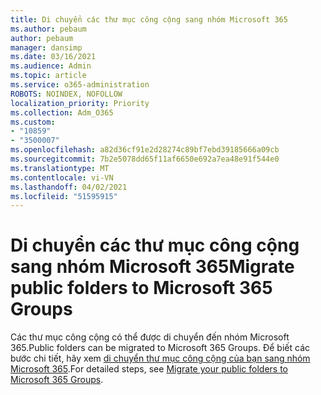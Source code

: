```yaml
---
title: Di chuyển các thư mục công cộng sang nhóm Microsoft 365
ms.author: pebaum
author: pebaum
manager: dansimp
ms.date: 03/16/2021
ms.audience: Admin
ms.topic: article
ms.service: o365-administration
ROBOTS: NOINDEX, NOFOLLOW
localization_priority: Priority
ms.collection: Adm_O365
ms.custom:
- "10859"
- "3500007"
ms.openlocfilehash: a82d36cf91e2d28274c89bf7ebd39185666a09cb
ms.sourcegitcommit: 7b2e5078dd65f11af6650e692a7ea48e91f544e0
ms.translationtype: MT
ms.contentlocale: vi-VN
ms.lasthandoff: 04/02/2021
ms.locfileid: "51595915"
---
```

# <a name="migrate-public-folders-to-microsoft-365-groups"></a><span data-ttu-id="e1b0f-102">Di chuyển các thư mục công cộng sang nhóm Microsoft 365</span><span class="sxs-lookup"><span data-stu-id="e1b0f-102">Migrate public folders to Microsoft 365 Groups</span></span>

<span data-ttu-id="e1b0f-103">Các thư mục công cộng có thể được di chuyển đến nhóm Microsoft 365.</span><span class="sxs-lookup"><span data-stu-id="e1b0f-103">Public folders can be migrated to Microsoft 365 Groups.</span></span> <span data-ttu-id="e1b0f-104">Để biết các bước chi tiết, hãy xem [di chuyển thư mục công cộng của bạn sang nhóm Microsoft 365](https://aka.ms/PFToM365Group).</span><span class="sxs-lookup"><span data-stu-id="e1b0f-104">For detailed steps, see [Migrate your public folders to Microsoft 365 Groups](https://aka.ms/PFToM365Group).</span></span>